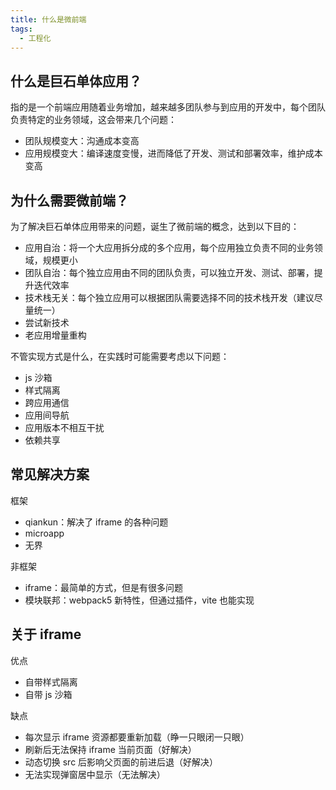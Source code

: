 ```yaml
---
title: 什么是微前端
tags:
  - 工程化
---
```

## 什么是巨石单体应用？

指的是一个前端应用随着业务增加，越来越多团队参与到应用的开发中，每个团队负责特定的业务领域，这会带来几个问题：

- 团队规模变大：沟通成本变高
- 应用规模变大：编译速度变慢，进而降低了开发、测试和部署效率，维护成本变高

## 为什么需要微前端？

为了解决巨石单体应用带来的问题，诞生了微前端的概念，达到以下目的：

- 应用自治：将一个大应用拆分成的多个应用，每个应用独立负责不同的业务领域，规模更小
- 团队自治：每个独立应用由不同的团队负责，可以独立开发、测试、部署，提升迭代效率
- 技术栈无关：每个独立应用可以根据团队需要选择不同的技术栈开发（建议尽量统一）
- 尝试新技术
- 老应用增量重构

不管实现方式是什么，在实践时可能需要考虑以下问题：

- js 沙箱
- 样式隔离
- 跨应用通信
- 应用间导航
- 应用版本不相互干扰
- 依赖共享

## 常见解决方案

框架

- qiankun：解决了 iframe 的各种问题
- microapp
- 无界

非框架

- iframe：最简单的方式，但是有很多问题
- 模块联邦：webpack5 新特性，但通过插件，vite 也能实现

## 关于 iframe

优点

- 自带样式隔离
- 自带 js 沙箱

缺点

- 每次显示 iframe 资源都要重新加载（睁一只眼闭一只眼）
- 刷新后无法保持 iframe 当前页面（好解决）
- 动态切换 src 后影响父页面的前进后退（好解决）
- 无法实现弹窗居中显示（无法解决）



